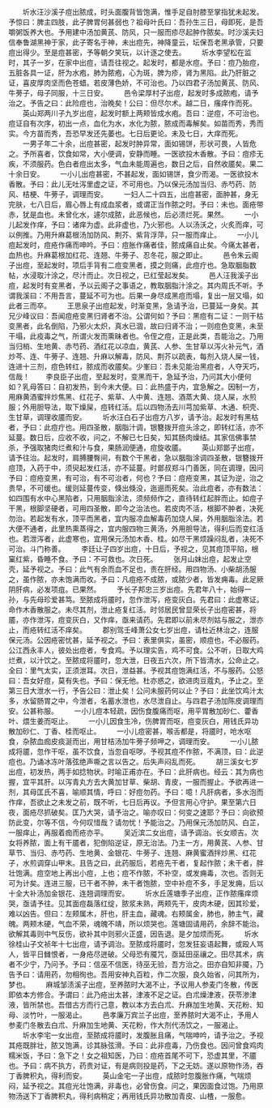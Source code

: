 <!-- { "loadSidebar": true } -->
　　圻水汪沙溪子痘出脓成，时头面腹背皆饱满，惟手足自肘膝至掌指犹未起发。予惊曰：脾主四肢，此子脾胃何甚弱也？祖母叶氏曰：吾孙生三日，母即死，是吾嚼粥饭养大也。予用建中汤加黄芪、防风，只一服而疹尽起肿作脓矣。时沙溪夫妇信奉鲁湖黑神于家，此子寄名于神，未出痘先，神降童云，坛保吾老黑承管，只要痘出得少。至是痘甚密，予等朝夕笑玩，以计逐之使去。
　　圻水李望松在监时，其子一岁，在家中出痘，请吾往视之。起发时，都是水痘。予曰：痘乃胎痘，五脏各具一证，肝为水疱，肺为脓疱，心为斑，脾为疹，肾为黑陷。此乃肝脏之证，喜皮厚肉坚而色苍蜡。若皮薄色娇，不可治也。乃以四君子汤加黄芪、防风、牛蒡子，母子同服，十三日安。
　　邑令梁厚村子出痘，起发时多成脓疱，请予治之。予告之曰：此险痘也，治晚矣！公曰：但尽尔术。越二日，瘙痒作而死。
　　英山郑两川子九岁出痘，起发时额上两颊皆成水疱。吾曰：逆痘，不可治也。痘证自有次序，初出一点，血化为水，水化为脓，脓成而毒解矣。如苗而秀，秀而实。今方苗而秀，吾恐早发还先萎也。七日后更论。未及七日，大痒而死。
　　一男子年二十余，出痘甚密，起发时肿异常，面如锡饼，形状可畏，人皆危之。予所喜者，饮食如常，大小便调，安静而睡。一医欲投木香散。予曰：痘疹无疾，不须服药。色白者痘出太多，气血未能周遍也，数日之后，自然收靥矣。果二十余日安。
　　一小儿出痘甚密，不甚起发，面如锡饼，食少而渴。一医欲投木香散。予曰：此儿无吐泻里虚之证，不可用也。乃以保元汤加当归、赤芍药、防风、桔梗、牛蒡子，调理而安。
　　一妇人二十四五，出痘甚密，面肿甚，身无完肤，七八日后，眉心唇上有成血浆者，或谓正当作脓之时。予曰：未也。面疮带赤，犹是血也。未曾化水，遽尔成脓，此恶候也，后必溃烂死。果然。
　　一小儿起发作痒，予曰：诸痒为虚。此非虚也，乃火邪也。人以汤沃之，火炙而痒，可以例推。乃用升麻葛根汤加防风、荆芥、紫背浮萍，只一服而痒止。
　　一小儿痘起发时，痘疮作痛而呻吟。予曰：痘胀作痛者佳，脓成痛自止矣。今痛太甚者，血热也。升麻葛根加红花、连翘、牛蒡子、忍冬花，服之即止。
　　邑令朱云阁子出痘，至起发时，项后手背有二痘变黑者，摸之则痛，此痘疔也。急取胭脂数帖，水浸取汁涂之，尽汁而止。次日视之，已红莹起发矣。
　　邑人汪我溪子出痘，起发时有变黑者，予以云阁子之事语之，教取胭脂汁涂之。其内周氏不听。予谓我溪曰：不用吾言，蔓延不可为也。后果一身尽成黑痘而塌，复出一层又塌，如此者三而卒。
　　王思泉子出痘起发，时渐变黑，急请予治，已蔓延一身矣。其兄少峰议曰：吾闻痘疮变黑归肾者不治。公谓何如？予曰：黑痘有二证：一则干枯变黑者，此名倒陷，乃邪火太炽，真水已涸，故曰归肾不治；一则痘色变黑，未至干塌，此疫毒之气，所谓火发而熏昧者也。令侄之痘，正是此类，吾能治之。乃用当归梢、生地黄、赤芍药、酒红花以凉血，黄芪、人参、生甘草以泻火补元气，酒炒芩、连、牛蒡子、连翘、升麻以解毒，防风、荆芥以疏表，每剂入烧人屎一钱，连进十三剂，痘色转红，脓成而收靥矣。少峯曰：吾未见能治黑痘者，人夺天巧，信哉！
　　李良臣子出痘，至起发时，变黑而干，急延予治，乃问其大小便何如？乳母答曰：自初发热，到今未大便。曰：此热盛于内，宜急解之。因制一方，用麻黄酒蜜拌炒焦黑、红花子、紫草、人中黄、连翘、酒蒸大黄、烧人屎，水煎服；外用胆导法，取下燥屎，痘转红活。后以四物汤去川芎加紫草、木通、枳壳、生甘草，调理收靥而安。
　　圻水汪白石子出痘方八岁，请予治。起发时有黑枯者，予曰：此痘疔也。用四圣散，胭脂汁调，银簪拨开痘头涂之，即转红活，亦不延蔓。数日后，应收不收，问之，不解已七日矣，知其肠肉燥结。其家信佛事禁杀，予强取猪肉烂煮和汁与食，果肠润便通，痘旋收靥。
　　英山郑鄫子出痘，请予往治。起发时，肩膊腰臀间，有数个干黑者，急以胭脂涂调四圣散，银簪拨开痘顶，入药于中，须臾起发红活，亦不延蔓。时鄫叔郑斗门善医，同在调理，因问予曰：痘疮变黑，有可治，有不可治者，何也？予曰：痘疮变黑，其证为逆，治之贵早，不可缓也。缓则延蔓传变，倏出倏没，迤逦而死矣。治此痘者，亦有数法：如四围有水中心黑陷者，只用胭脂涂法，须频频作之，直待转红起胖而止。如痘子干黑，根脚坚硬者，可用四圣散，即今之治法也。若皮肉不活，根脚不肿者，决死勿治。若起发有水，顶平而黑者，宜内服凉血解毒药加烧人屎，外用胭脂涂法。若大便不通者，此里热熏蒸得之，宜内服四物三黄汤，外用胆导法，得利后而变红活也。若泄泻者，此虚寒也，宜用保元汤加木香、桂。如尽干黑烦躁闷乱者，决死不可治。斗门称善。
　　李廷让子四岁出痘，十日后，予视之，见其痘顶平陷，根窠红紫，昏睡不食。予曰：不可救也。次日死。
　　张月山妹出痘，起发止空壳，延予视之。予曰：此气有余而血不足也，责在肝经。用四物汤、小柴胡汤服之，虽作脓，亦未饱满而收。予曰：凡痘疮不成脓，或脓少者，皆发痈毒。此足厥阴肝病，必发项疽。已果然。
　　予长子邦忠三岁出痘。先君年八十，始得一孙，与先母珍爱甚笃。至脓成将靥时，忽作泄泻，疮变灰白。先君曰：此虚寒证。命作木香散服之。未尽其剂，泄止疮复红活。时邻居民曾显荣长子出痘密甚，将靥，亦作泄泻，痘变灰白，又作痒，亟来请药。先君即以前未尽剂姑与服之，泄亦止，而疮转红活不痒矣。
　　郡别驾壬峰萧公女七岁出痘，请杜近林治之，连服保元汤。公因疮密忧甚，延予视之。予曰：表里俱实，虽密，顺痘也，不必服药。公江西永丰人，彼处出痘者，专食鸡。予以理实告，鸡不可食。公不听，日取大鸡烂煮，以汁饮之。至脓成将靥时，忽大泄，日夜五六次，所下皆清水，公命止之。全曰：里气太实，正须泄耳。次日，泄益甚。予视其痘饱满红活，不与服药。公怒曰：吾女好痘，莫有失也。予曰：保无他。杜亦惑之，欲进肉豆蔻丸，予止之。至第三日大泄水一行，予告公曰：泄止矣！公问未服药何以止？予曰：此坐饮鸡汁太多，水留肠胃之中，今泄者，名蓄水泄也，水尽泄自止。与四君子汤加陈皮调理而安。公甚称服。
　　一小儿痘本轻疏，因伤食腹痛而呕，用平胃散加砂仁、藿香叶、煨生姜而呕止。
　　一小儿因食生冷，伤脾胃而呕，痘变灰白，用钱氏异功散加砂仁、丁香、桂而呕止。
　　一小儿痘密甚，喉舌都是，将靥时，呛水呕食，杂脓血痂皮痰涎而出，用甘桔汤加牛蒡子频呷之，调理而安。
　　一小儿脓成将靥，忽作干呕，虽不饮食，当忽自呕哕。予视其痘不作脓，不满顶，曰：此逆痘也。乃诵冰冻叶落弦绝声嘶之言以告之。后失声闷乱而死。
　　胡三溪女七岁出痘，初发热，两手如捻物状。时喻正甫亦在。予曰：此肝病也。经云：其为病也握，宜平其肝。以泻青丸方去大黄加甘草、柴胡、青皮，一服而握止。予欲再进一剂，其母匡氏不喜，喻顺其情，呼曰：好痘勿药。予曰：噫！凡肝病者，多水泡而作痒，吾欲止之未发之前，既不听，七日后再议。予但言用心守护。果至第六日夜，面疮尽抓破矣。匡乃大哭，请予治之。喻亦叹曰：何变之速耶？予曰：向欲预防此变，尔等不信，今何叹惜哉？请勿忧！予能治之。乃用保元汤加防风、白芷，一服痒止，再服着痂而疮亦平。
　　吴近滨二女出痘，请予调治。长女顺吉。次女将养脓，面上有干靥者，犯倒陷逆证，原无治法。乃主一方，用黄芪、人参、甘草节、当归、赤芍药、生地黄、金银花、牛蒡子、连翘、麻黄蜜酒拌炒黑、红花子，水煎调穿山甲末。且告之曰，此药服后，若疮先干者，复起作脓；未干者，胖壮饱满。痘空地上再出小痘，上也；痘不作脓，不补空，或发痈毒，次也。否则无可为计矣。连进三服，已干者不肿，未干者饱脓，空中补痘不多，手足发痈，后以十全大补汤加金银花、连翘调理而安。
　　圻水丘莲塘季子出痘，正作脓瘙痒烦哭，亟请予往。见其面痘磊落红绽，脓浆未熟，两颊先干，皮肉木硬，因其珍爱，难以凶告。但曰：左颊属木，肝也，肝主血，藏魂。右颊属金，肺也，肺主气，藏魄。两颊木硬，气血不荣，魂魄不靖，所以烦哭也。莲塘固请用药，余辞不能治。欲解其毒则中气反伤，欲补其中则邪火正盛，因告退。是夕加烦而死。
　　圻水徐桂山子文祯年十七出痘，请予调治。至脓成将靥时，忽发狂妄语起舞，或殴人骂人，皆平日雠恨者，一身疮尽迸破。父母恐有魇咒，亟延田巫禳之。田尽其术，病者不少宁，乃问予。予曰：信巫不信医，待巫无验，吾方治之。田亦自知非魇，乃告予曰：请用药，勿相徇也。吾用安神丸百粒，作二次服，良久始省，问其所为，梦也。
　　麻城邹渍溪子出痘，至养脓时大渴不止，予议用人参麦门冬散，传医即依本方修合。予谓曰：此乃疮出太甚，津液不足之证。白朮燥津液，茯苓渗津液，皆所禁也。吾借古方而行己意，教以本方去白朮、升麻加生地黄、天花粉、知母、淡竹叶，一服渴止。
　　邑孝廉万宾兰子出痘，至养脓时大渴不止，予用人参麦门冬散去白朮、升麻加生地黄、天花粉，作大剂代汤饮之，一服渴止。
　　圻水李宅一女出痘，至脓成将靥时，发腹胀且痛，气喘呻吟，请予治之。予视其疮既胖壮，脓又饱满，诊其脉弦滑。予曰：此非痘毒，乃伤食也。因问曾食鸡肉糯米饭，予曰：急下之！女之祖知医，乃曰：痘疮首尾不可下，恐虚其里，不靥也。予曰：病不执方，药贵对证，有是病则投是药，下之无妨。遂以原物作汤，吞丁香脾积丸，得利而安。
　　英山金宅一子出痘，成脓时忽腹胀作痛，气喘烦闷，延予视之。其痘光壮饱满，非毒也，必曾伤食。问之，果因面食过饱。乃用原物汤送下丁香脾积丸，得利病稍定；再用钱氏异功散加青皮、山楂，一服愈。
